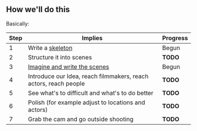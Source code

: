 ## How we'll do this

Basically:

| Step | Implies                                                                                               |   Progress  |
|------|-------------------------------------------------------------------------------------------------------|-------------|
| 1    | Write a [skeleton](https://github.com/EntrepreneursWithPureIntentions/future/blob/master/skeleton.md) | Begun       |
| 2    | Structure it into scenes                                                                              | __TODO__    |
| 3    | [Imagine and write the scenes](https://github.com/EntrepreneursWithPureIntentions/future/blob/master/main.md)| Begun|
| 4    | Introduce our Idea, reach filmmakers, reach actors, reach people                                      | __TODO__    |
| 5    | See what's to difficult and what's to do better                                                       | __TODO__    |
| 6    | Polish (for example adjust to locations and actors)                                                   | __TODO__    |
| 7    | Grab the cam and go outside shooting                                                                  | __TODO__    |
